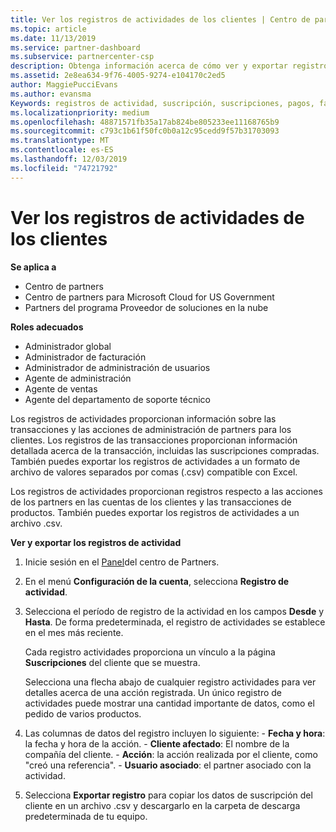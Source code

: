 ```yaml
---
title: Ver los registros de actividades de los clientes | Centro de partners
ms.topic: article
ms.date: 11/13/2019
ms.service: partner-dashboard
ms.subservice: partnercenter-csp
description: Obtenga información acerca de cómo ver y exportar registros de actividad para obtener información sobre las transacciones de cuentas de clientes y otras actividades de administración de asociados relacionadas con el cliente.
ms.assetid: 2e8ea634-9f76-4005-9274-e104170c2ed5
author: MaggiePucciEvans
ms.author: evansma
Keywords: registros de actividad, suscripción, suscripciones, pagos, facturación, transacciones
ms.localizationpriority: medium
ms.openlocfilehash: 48871571fb35a17ab824be805233ee11168765b9
ms.sourcegitcommit: c793c1b61f50fc0b0a12c95cedd9f57b31703093
ms.translationtype: MT
ms.contentlocale: es-ES
ms.lasthandoff: 12/03/2019
ms.locfileid: "74721792"
---
```

# <a name="view-customer-activity-logs"></a>Ver los registros de actividades de los clientes

**Se aplica a**

- Centro de partners
- Centro de partners para Microsoft Cloud for US Government
- Partners del programa Proveedor de soluciones en la nube

**Roles adecuados**

- Administrador global
- Administrador de facturación
- Administrador de administración de usuarios
- Agente de administración
- Agente de ventas
- Agente del departamento de soporte técnico

Los registros de actividades proporcionan información sobre las transacciones y las acciones de administración de partners para los clientes. Los registros de las transacciones proporcionan información detallada acerca de la transacción, incluidas las suscripciones compradas. También puedes exportar los registros de actividades a un formato de archivo de valores separados por comas (.csv) compatible con Excel.

Los registros de actividades proporcionan registros respecto a las acciones de los partners en las cuentas de los clientes y las transacciones de productos. También puedes exportar los registros de actividades a un archivo .csv.

**Ver y exportar los registros de actividad**

1. Inicie sesión en el [Panel](https://partner.microsoft.com/dashboard)del centro de Partners.

2. En el menú **Configuración de la cuenta**, selecciona **Registro de actividad**.
2.  Selecciona el período de registro de la actividad en los campos **Desde** y **Hasta**. De forma predeterminada, el registro de actividades se establece en el mes más reciente.

    Cada registro actividades proporciona un vínculo a la página **Suscripciones** del cliente que se muestra.

    Selecciona una flecha abajo de cualquier registro actividades para ver detalles acerca de una acción registrada. Un único registro de actividades puede mostrar una cantidad importante de datos, como el pedido de varios productos.

3.   Las columnas de datos del registro incluyen lo siguiente:
    -   **Fecha y hora**: la fecha y hora de la acción.
    -   **Cliente afectado**: El nombre de la compañía del cliente.
    -   **Acción**: la acción realizada por el cliente, como "creó una referencia".
    -   **Usuario asociado**: el partner asociado con la actividad.

4.  Selecciona **Exportar registro** para copiar los datos de suscripción del cliente en un archivo .csv y descargarlo en la carpeta de descarga predeterminada de tu equipo.
    
 

 



